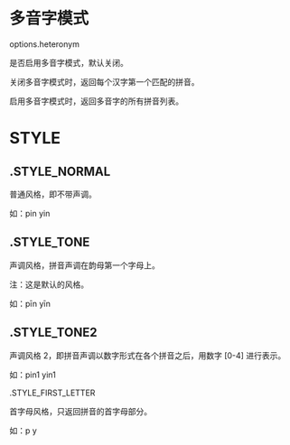 # 多音字模式

<Boolean> options.heteronym

是否启用多音字模式，默认关闭。

关闭多音字模式时，返回每个汉字第一个匹配的拼音。

启用多音字模式时，返回多音字的所有拼音列表。

# STYLE

## .STYLE_NORMAL

普通风格，即不带声调。

如：pin yin

## .STYLE_TONE
声调风格，拼音声调在韵母第一个字母上。

注：这是默认的风格。

如：pīn yīn

## .STYLE_TONE2

声调风格 2，即拼音声调以数字形式在各个拼音之后，用数字 [0-4] 进行表示。

如：pin1 yin1

.STYLE_FIRST_LETTER

首字母风格，只返回拼音的首字母部分。

如：p y
